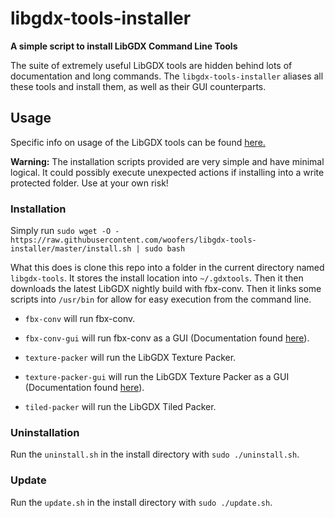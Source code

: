 

# libgdx-tools-installer

**A simple script to install LibGDX Command Line Tools**

The suite of extremely useful LibGDX tools are hidden behind lots of documentation and long commands.  The `libgdx-tools-installer` aliases all these tools and install them, as well as their GUI counterparts.


## Usage

Specific info on usage of the LibGDX tools can be found [here.](https://libgdx.badlogicgames.com/tools.html)

**Warning:** The installation scripts provided are very simple and have minimal logical.  It could possibly execute unexpected actions if installing into a write protected folder. Use at your own risk!


### Installation

Simply run `sudo wget -O - https://raw.githubusercontent.com/woofers/libgdx-tools-installer/master/install.sh | sudo bash`

What this does is clone this repo into a folder in the current directory named `libgdx-tools`.  It stores the install location into `~/.gdxtools`. Then it then downloads the latest LibGDX nightly build with fbx-conv.  Then it links some scripts into `/usr/bin` for allow for easy execution from the command line.

-   `fbx-conv` will run fbx-conv.

-   `fbx-conv-gui` will run fbx-conv as a GUI (Documentation found [here](https://github.com/ASneakyFox/libgdx-fbxconv-gui)).

-   `texture-packer` will run the LibGDX Texture Packer.

-   `texture-packer-gui` will run the LibGDX Texture Packer as a GUI (Documentation found [here](https://github.com/crashinvaders/gdx-texture-packer-gui)).

-   `tiled-packer` will run the LibGDX Tiled Packer.


### Uninstallation

Run the `uninstall.sh` in the install directory with `sudo ./uninstall.sh`.


### Update

Run the `update.sh` in the install directory with `sudo ./update.sh`.
